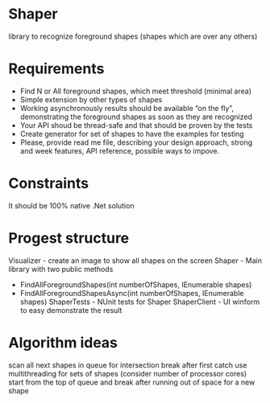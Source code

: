 # Shaper
library to recognize foreground shapes (shapes which are over any others)

# Requirements
- Find N or All foreground shapes, which meet threshold (minimal area)
- Simple extension by other types of shapes
- Working asynchronously results should be available “on the fly”, demonstrating the foreground shapes as soon as they are recognized
- Your API shoud be thread-safe and that should be proven by the tests
- Create generator for set of shapes  to have the examples for testing
- Please, provide read me file, describing your design approach, strong and week features, API reference, possible ways to impove.

# Constraints
It should be 100% native .Net solution 

# Progest structure
Visualizer - create an image to show all shapes on the screen
Shaper - Main library with two public methods
- FindAllForegroundShapes(int numberOfShapes, IEnumerable<Shape> shapes)
- FindAllForegroundShapesAsync(int numberOfShapes, IEnumerable<Shape> shapes)
ShaperTests - NUnit tests for Shaper
ShaperClient - UI winform to easy demonstrate the result

# Algorithm ideas
scan all next shapes in queue for intersection
break after first catch
use multithreading for sets of shapes (consider number of processor cores)
start from the top of queue and break after running out of space for a new shape
